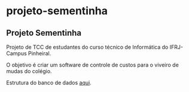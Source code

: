 # projeto-sementinha

<h2>Projeto Sementinha</h2>
<p>Projeto de TCC de estudantes do curso técnico de Informática do IFRJ-Campus Pinheiral.</p>
<p>O objetivo é criar um software de controle de custos para o viveiro de mudas do colégio.</p> 
<p>Estrutura do banco de dados <a href="https://drive.google.com/open?id=1rVdivxBBEVZ954DqRCigKwmZS_2_VitX">aqui</a>.</p>

